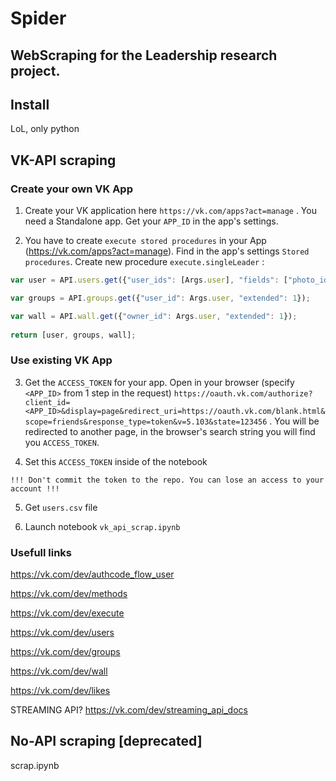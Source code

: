 # Spider

## WebScraping for the Leadership research project.

## Install

LoL, only python

## VK-API scraping

### Create your own VK App

1. Create your VK application here `https://vk.com/apps?act=manage` . 
You need a Standalone app. Get your `APP_ID` in the app's settings.

2. You have to create `execute stored procedures` in your App (https://vk.com/apps?act=manage).
Find in the app's settings `Stored procedures`. Create new procedure `execute.singleLeader` :

```Javascript
var user = API.users.get({"user_ids": [Args.user], "fields": ["photo_id", "verified", "sex", "bdate", "city", "country", "home_town", "has_photo", "photo_50", "photo_100", "photo_200_orig", "photo_200", "photo_400_orig", "photo_max", "photo_max_orig", "online", "domain", "has_mobile", "contacts", "site", "education", "universities", "schools", "status", "last_seen", "followers_count", "common_count", "occupation", "nickname", "relatives", "relation", "personal", "connections", "exports", "activities", "interests", "music", "movies", "tv", "books", "games", "about", "quotes", "can_post", "can_see_all_posts", "can_see_audio", "can_write_private_message", "can_send_friend_request", "is_favorite", "is_hidden_from_feed", "timezone", "screen_name", "maiden_name", "crop_photo", "is_friend", "friend_status", "career", "military", "blacklisted", "blacklisted_by_me", "can_be_invited_group"]});

var groups = API.groups.get({"user_id": Args.user, "extended": 1});

var wall = API.wall.get({"owner_id": Args.user, "extended": 1});
  
return [user, groups, wall];
```

### Use existing VK App

3. Get the `ACCESS_TOKEN` for your app. 
Open in your browser (specify `<APP_ID>` from 1 step in the request)
 `https://oauth.vk.com/authorize?client_id=<APP_ID>&display=page&redirect_uri=https://oauth.vk.com/blank.html&scope=friends&response_type=token&v=5.103&state=123456`
 . You will be redirected to another page, in the browser's search string you will find you `ACCESS_TOKEN`. 


4. Set this `ACCESS_TOKEN` inside of the notebook 

`!!! Don't commit the token to the repo. You can lose an access to your account !!!`

5. Get `users.csv` file

6. Launch notebook `vk_api_scrap.ipynb`



### Usefull links

https://vk.com/dev/authcode_flow_user

https://vk.com/dev/methods

https://vk.com/dev/execute

https://vk.com/dev/users

https://vk.com/dev/groups

https://vk.com/dev/wall

https://vk.com/dev/likes 

STREAMING API? https://vk.com/dev/streaming_api_docs

## No-API scraping [deprecated]

scrap.ipynb 
